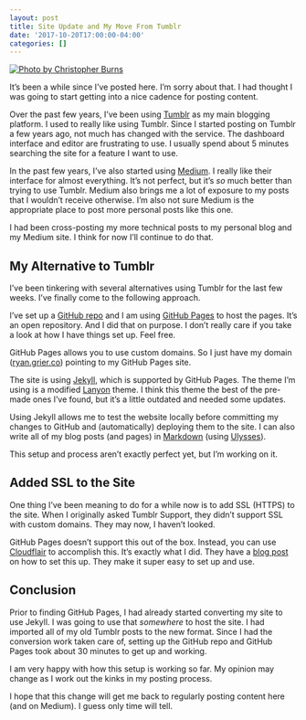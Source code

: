 ```yaml
---
layout: post
title: Site Update and My Move From Tumblr
date: '2017-10-20T17:00:00-04:00'
categories: []
---
```


[![Photo by Christopher Burns](https://images.unsplash.com/photo-1504917595217-d4dc5ebe6122?dpr=1&auto=compress,format&fit=crop&w=2550&h=&q=80&cs=tinysrgb&crop= "Photo by Christopher Burns")](https://unsplash.com/photos/8KfCR12oeUM)

It’s been a while since I’ve posted here. I’m sorry about that. I had thought I was going to start getting into a nice cadence for posting content. 

Over the past few years, I’ve been using [Tumblr](http://tumblr.com) as my main blogging platform. I used to really like using Tumblr. Since I started posting on Tumblr a few years ago, not much has changed with the service. The dashboard interface and editor are frustrating to use. I usually spend about 5 minutes searching the site for a feature I want to use. 

In the past few years, I’ve also started using [Medium](https://medium.com). I really like their interface for almost everything. It’s not perfect, but it’s _so_ much better than trying to use Tumblr. Medium also brings me a lot of exposure to my posts that I wouldn’t receive otherwise. I’m also not sure Medium is the appropriate place to post more personal posts like this one. 

I had been cross-posting my more technical posts to my personal blog and my Medium site. I think for now I’ll continue to do that. 

## My Alternative to Tumblr

I’ve been tinkering with several alternatives using Tumblr for the last few weeks. I’ve finally come to the following approach. 

I’ve set up a [GitHub repo](https://github.com/rwgrier/rwgrier.github.io) and I am using [GitHub Pages](https://pages.github.com/) to host the pages. It’s an open repository. And I did that on purpose. I don’t really care if you take a look at how I have things set up. Feel free.

GitHub Pages allows you to use custom domains. So I just have my domain ([ryan.grier.co](https://ryan.grier.co)) pointing to my GitHub Pages site. 

The site is using [Jekyll](https://jekyllrb.com/), which is supported by GitHub Pages. The theme I’m using is a modified [Lanyon](https://github.com/poole/lanyon) theme. I think this theme the best of the pre-made ones I’ve found, but it’s a little outdated and needed some updates. 

Using Jekyll allows me to test the website locally before committing my changes to GitHub and (automatically) deploying them to the site. I can also write all of my blog posts (and pages) in [Markdown](https://daringfireball.net/projects/markdown/) (using [Ulysses](https://ulyssesapp.com/)). 

This setup and process aren’t exactly perfect yet, but I’m working on it.  

## Added SSL to the Site

One thing I’ve been meaning to do for a while now is to add SSL (HTTPS) to the site. When I originally asked Tumblr Support, they didn’t support SSL with custom domains. They may now, I haven’t looked. 

GitHub Pages doesn’t support this out of the box. Instead, you can use [Cloudflair](https://www.cloudflare.com) to accomplish this. It’s exactly what I did. They have a [blog post](https://blog.cloudflare.com/secure-and-fast-github-pages-with-cloudflare/) on how to set this up. They make it super easy to set up and use. 

## Conclusion 

Prior to finding GitHub Pages, I had already started converting my site to use Jekyll. I was going to use that _somewhere_ to host the site. I had imported all of my old Tumblr posts to the new format. Since I had the conversion work taken care of, setting up the GitHub repo and GitHub Pages took about 30  minutes to get up and working. 

I am very happy with how this setup is working so far. My opinion may change as I work out the kinks in my posting process. 

I hope that this change will get me back to regularly posting content here (and on Medium). I guess only time will tell. 

